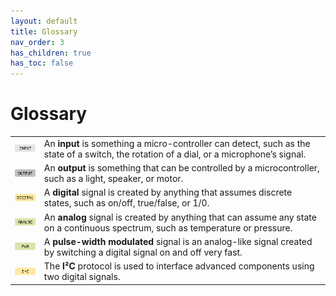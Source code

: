 ```yaml
---
layout: default
title: Glossary
nav_order: 3
has_children: true
has_toc: false
---
```


# Glossary

 

<table>
    <tbody>
        <tr>
            <td style="text-align: center;"><img src="assets/input.png" alt="Input" width="72" /></td>
            <td style="text-align: left;">An <strong>input</strong> is something a micro-controller can detect, such as the state of a switch, the rotation of a dial, or a microphone’s signal.</td>
        </tr>
        <tr>
            <td style="text-align: center;"><img src="assets/output.png" alt="Output" width="72" /></td>
            <td style="text-align: left;">An <strong>output</strong> is something that can be controlled by a microcontroller, such as a light, speaker, or motor.</td>
        </tr>
        <tr>
            <td style="text-align: center;"><img src="assets/digital.png" alt="Digital" width="72" /></td>
            <td style="text-align: left;">A <strong>digital</strong> signal is created by anything that assumes discrete states, such as on/off, true/false, or 1/0.</td>
        </tr>
        <tr>
            <td style="text-align: center;"><img src="assets/analog.png" alt="Analog" width="72" /></td>
            <td style="text-align: left;">An <strong>analog</strong> signal is created by anything that can assume any state on a continuous spectrum, such as temperature or pressure.</td>
        </tr>
        <tr>
            <td style="text-align: center;"><img src="assets/PWM.png" alt="PWM" width="72" /></td>
            <td style="text-align: left;">A <strong>pulse-width modulated</strong> signal is an analog-like signal created by switching a digital signal on and off very fast.</td>
        </tr>
        <tr>
            <td style="text-align: center;"><img src="assets/iic.png" alt="I²C" width="72" /></td>
            <td style="text-align: left;">The <strong>I²C</strong> protocol is used to interface advanced components using two digital signals.</td>
        </tr>
    </tbody>
</table>










